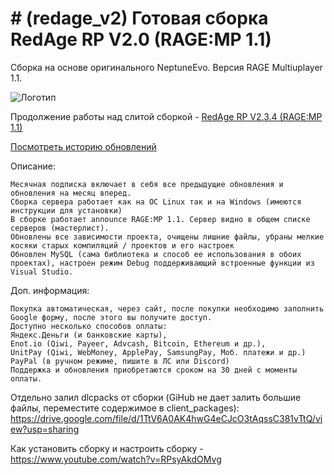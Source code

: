 
# # (redage_v2) Готовая сборка RedAge RP V2.0 (RAGE:MP 1.1)

Сборка на основе оригинального NeptuneEvo. Версия RAGE Multiuplayer 1.1.

![Логотип](https://ragemp.pro/attachments/kfc500-jpg.613/)

Продолжение работы над слитой сборкой - [RedAge RP V2.3.4 (RAGE:MP 1.1)](https://ragemp.pro/resources/gotovaja-sborka-redage-rp-v2-0-rage-mp-1-1.63/)

[Посмотреть историю обновлений](https://ragemp.pro/resources/mesjachnaja-podderzhka-obnovlenija-dlja-sborki-redage-rp-v2-0-rage-mp-1-1-30-dnej.112/updates)

Описание:

    Месячная подписка включает в себя все предыдущие обновления и обновления на месяц вперед.
    Сборка сервера работает как на ОС Linux так и на Windows (имеются инструкции для установки)
    В сборке работает announce RAGE:MP 1.1. Сервер видно в общем списке серверов (мастерлист).
    Обновлены все зависимости проекта, очищены лишние файлы, убраны мелкие косяки старых компиляций / проектов и его настроек
    Обновлен MySQL (сама библиотека и способ ее использования в обоих проектах), настроен режим Debug поддерживающий встроенные функции из Visual Studio.

Доп. информация:

    Покупка автоматическая, через сайт, после покупки необходимо заполнить Google форму, после этого вы получите доступ.
    Доступно несколько способов оплаты:
    Яндекс.Деньги (и банковские карты),
    Enot.io (Qiwi, Payeer, Advcash, Bitcoin, Ethereum и др.),
    UnitPay (Qiwi, WebMoney, ApplePay, SamsungPay, Моб. платежи и др.)
    PayPal (в ручном режиме, пишите в ЛС или Discord)
    Поддержка и обновления приобретаются сроком на 30 дней с моменты оплаты.

Отдельно залил dlcpacks от сборки (GiHub не дает залить большие файлы, переместите содержимое в client_packages): https://drive.google.com/file/d/1TtV6A0AK4hwG4eCJcO3tAqssC381vTtQ/view?usp=sharing

Как установить сборку и настроить сборку - https://www.youtube.com/watch?v=RPsyAkdOMvg
